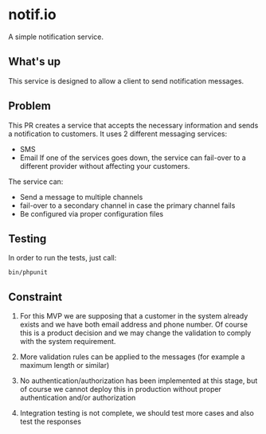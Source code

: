 # notif.io
A simple notification service.


## What's up

This service is designed to allow a client to send notification messages.


## Problem

This PR creates a service that accepts the necessary information and sends a notification to customers. It uses 2 different messaging services:
- SMS
- Email
If one of the services goes down, the service can fail-over to a different provider without affecting your customers.

The service can:
- Send a message to multiple channels
- fail-over to a secondary channel in case the primary channel fails
- Be configured via proper configuration files


## Testing

In order to run the tests, just call:

    bin/phpunit


## Constraint
1. For this MVP we are supposing that a customer in the system already exists and we have both email address and phone number. Of course this is a product decision and we may change the validation to comply with the system requirement.
2. More validation rules can be applied to the messages (for example a maximum length or similar)

3. No authentication/authorization has been implemented at this stage, but of course we cannot deploy this in production without proper authentication and/or authorization
4. Integration testing is not complete, we should test more cases and also test the responses